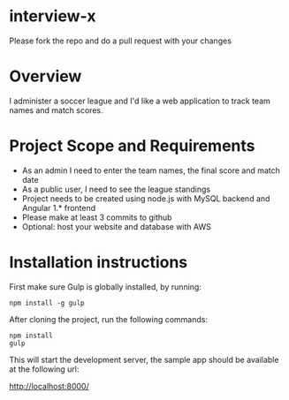 # interview-x
Please fork the repo and do a pull request with your changes

# Overview
I administer a soccer league and I'd like a web application to track team names and match scores.  

# Project Scope and Requirements

* As an admin I need to enter the team names, the final score and match date
* As a public user, I need to see the league standings
* Project needs to be created using node.js with MySQL backend and Angular 1.* frontend
* Please make at least 3 commits to github
* Optional: host your website and database with AWS

# Installation instructions

First make sure Gulp is globally installed, by running:

    npm install -g gulp

After cloning the project, run the following commands:

    npm install
    gulp
    
This will start the development server, the sample app should be available at the following url:

[http://localhost:8000/](http://localhost:8000/)
    
